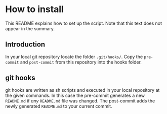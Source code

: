 # How to install

This README explains how to set up the script. Note that this text does not appear in the summary.

## Introduction

In your local git repository locate the folder `.git/hooks/`. Copy the `pre-commit` and `post-commit` from this repository into the hooks folder.

## git hooks

git hooks are written as sh scripts and executed in your local repository at the given commands. In this case the pre-commit generates a new `README.md` if *any* `README.md` file was changed. The post-commit adds the newly generated `README.md` to your current commit. 
